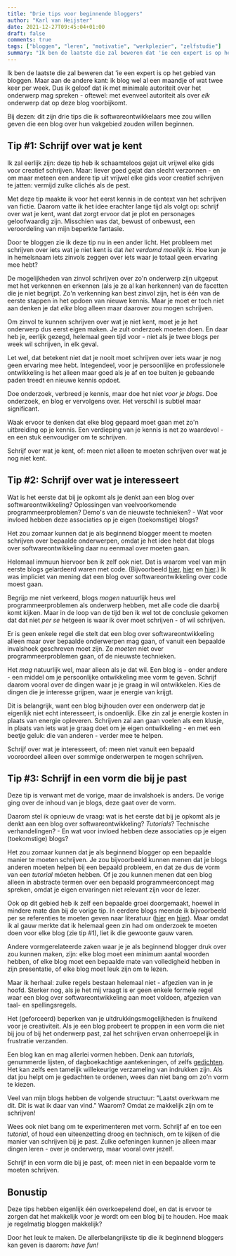 ```yaml
---
title: "Drie tips voor beginnende bloggers"
author: "Karl van Heijster"
date: 2021-12-27T09:45:04+01:00
draft: false
comments: true
tags: ["bloggen", "leren", "motivatie", "werkplezier", "zelfstudie"]
summary: "Ik ben de laatste die zal beweren dat 'ie een expert is op het gebied van bloggen. Maar aan de andere kant: ik blog wel al een maandje of wat twee keer per week. Dus ik geloof dat ik met minimale autoriteit over het onderwerp mag spreken - oftewel: met evenveel autoriteit als over *elk* onderwerp dat op deze blog voorbijkomt. Bij dezen: dit zijn drie tips die ik softwareontwikkelaars mee zou willen geven die een blog over hun vakgebied zouden willen beginnen."
---
```


Ik ben de laatste die zal beweren dat 'ie een expert is op het gebied van bloggen. Maar aan de andere kant: ik blog wel al een maandje of wat twee keer per week. Dus ik geloof dat ik met minimale autoriteit over het onderwerp mag spreken - oftewel: met evenveel autoriteit als over *elk* onderwerp dat op deze blog voorbijkomt.  


Bij dezen: dit zijn drie tips die ik softwareontwikkelaars mee zou willen geven die een blog over hun vakgebied zouden willen beginnen.


## Tip #1: Schrijf over wat je kent


Ik zal eerlijk zijn: deze tip heb ik schaamteloos gejat uit vrijwel elke gids voor creatief schrijven. Maar: liever goed gejat dan slecht verzonnen - en om maar meteen een andere tip uit vrijwel elke gids voor creatief schrijven te jatten: vermijd zulke clichés als de pest.


Met deze tip maakte ik voor het eerst kennis in de context van het schrijven van fictie. Daarom vatte ik het idee erachter lange tijd als volgt op: schrijf over wat je kent, want dat zorgt ervoor dat je plot en personages geloofwaardig zijn. Misschien was dat, bewust of onbewust, een veroordeling van mijn beperkte fantasie.


Door te bloggen zie ik deze tip nu in een ander licht. Het probleem met schrijven over iets wat je niet kent is dat *het verdomd moeilijk is*. Hoe kun je in hemelsnaam iets zinvols zeggen over iets waar je totaal geen ervaring mee hebt?


De mogelijkheden van zinvol schrijven over zo'n onderwerp zijn uitgeput met het verkennen en erkennen (als je ze al kan herkennen) van de facetten die je niet begrijpt. Zo'n verkenning kan best zinvol zijn, het is één van de eerste stappen in het opdoen van nieuwe kennis. Maar je moet er toch niet aan denken je dat *elke* blog alleen maar daarover zou mogen schrijven.


Om zinvol te kunnen schrijven over wat je niet kent, moet je je het onderwerp dus eerst eigen maken. Je zult onderzoek moeten doen. En daar heb je, eerlijk gezegd, helemaal geen tijd voor - niet als je twee blogs per week wil schrijven, in elk geval. 


Let wel, dat betekent niet dat je nooit moet schrijven over iets waar je nog geen ervaring mee hebt. Integendeel, voor je persoonlijke en professionele ontwikkeling is het alleen maar goed als je af en toe buiten je gebaande paden treedt en nieuwe kennis opdoet. 


Doe onderzoek, verbreed je kennis, maar doe het niet *voor je blogs*. Doe onderzoek, en blog er vervolgens over. Het verschil is subtiel maar significant.


Waak ervoor te denken dat elke blog gepaard moet gaan met zo'n uitbreiding op je kennis. Een verdieping van je kennis is net zo waardevol - en een stuk eenvoudiger om te schrijven.


Schrijf over wat je kent, of: meen niet alleen te moeten schrijven over wat je nog niet kent.


## Tip #2: Schrijf over wat je interesseert


Wat is het eerste dat bij je opkomt als je denkt aan een blog over softwareontwikkeling? Oplossingen van veelvoorkomende programmeerproblemen? Demo's van de nieuwste technieken? - Wat voor invloed hebben deze associaties op je eigen (toekomstige) blogs?


Het zou zomaar kunnen dat je als beginnend blogger meent te moeten schrijven over bepaalde onderwerpen, omdat je het idee hebt dat blogs over softwareontwikkeling daar nu eenmaal over moeten gaan. 


Helemaal immuun hiervoor ben ik zelf ook niet. Dat is waarom veel van mijn eerste blogs gelardeerd waren met code. (Bijvoorbeeld [hier](/blog/21/04/enums-switch-statements-en-solid-1/), [hier](/blog/21/06/bevat-deze-code-een-bug/) en [hier](/blog/21/07/eenvoudige-sql-versus-performante-sql/).) Ik was impliciet van mening dat een blog over softwareontwikkeling over code moest gaan.


Begrijp me niet verkeerd, blogs *mogen* natuurlijk heus wel programmeerproblemen als onderwerp hebben, met alle code die daarbij komt kijken. Maar in de loop van de tijd ben ik wel tot de conclusie gekomen dat dat niet *per se* hetgeen is waar ik over moet schrijven - of wil schrijven.


Er is geen enkele regel die stelt dat een blog over softwareontwikkeling alleen maar over bepaalde onderwerpen mag gaan, of vanuit een bepaalde invalshoek geschreven moet zijn. Ze *moeten* niet over programmeerproblemen gaan, of de nieuwste technieken. 


Het *mag* natuurlijk wel, maar alleen als je dat wil. Een blog is - onder andere - een middel om je persoonlijke ontwikkeling mee vorm te geven. Schrijf daarom vooral over de dingen waar je je graag in wil ontwikkelen. Kies de dingen die je interesse grijpen, waar je energie van krijgt. 


Dit is belangrijk, want een blog bijhouden over een onderwerp dat je eigenlijk niet echt interesseert, is ondoenlijk. Elke zin zal je energie kosten in plaats van energie opleveren. Schrijven zal aan gaan voelen als een klusje, in plaats van iets wat je graag doet om je eigen ontwikkeling - en met een beetje geluk: die van anderen - verder mee te helpen.


Schrijf over wat je interesseert, of: meen niet vanuit een bepaald vooroordeel alleen over sommige onderwerpen te mogen schrijven.


## Tip #3: Schrijf in een vorm die bij je past


Deze tip is verwant met de vorige, maar de invalshoek is anders. De vorige ging over de inhoud van je blogs, deze gaat over de vorm.


Daarom stel ik opnieuw de vraag: wat is het eerste dat bij je opkomt als je denkt aan een blog over softwareontwikkeling? *Tutorials*? Technische verhandelingen? - En wat voor invloed hebben deze associaties op je eigen (toekomstige) blogs?


Het zou zomaar kunnen dat je als beginnend blogger op een bepaalde manier te moeten schrijven. Je zou bijvoorbeeld kunnen menen dat je blogs anderen moeten helpen bij een bepaald probleem, en dat ze dus de vorm van een *tutorial* móeten hebben. Of je zou kunnen menen dat een blog alleen in abstracte termen over een bepaald programmeerconcept mag spreken, omdat je eigen ervaringen niet relevant zijn voor de lezer.


Ook op dit gebied heb ik zelf een bepaalde groei doorgemaakt, hoewel in mindere mate dan bij de vorige tip. In eerdere blogs meende ik bijvoorbeeld per se referenties te moeten geven naar literatuur ([hier](/21/04/schud-je-sprint-review-eens-op/) en [hier](/blog/21/05/wat-wil-je-zijn-een-architect-of-een-ontwikkelaar/)). Maar omdat ik al gauw merkte dat ik helemaal geen zin had om onderzoek te moeten doen voor elke blog (zie tip #1), liet ik die gewoonte gauw varen.


Andere vormgerelateerde zaken waar je je als beginnend blogger druk over zou kunnen maken, zijn: elke blog moet een minimum aantal woorden hebben, of elke blog moet een bepaalde mate van volledigheid hebben in zijn presentatie, of elke blog moet leuk zijn om te lezen. 


Maar ik herhaal: zulke regels bestaan helemaal niet - afgezien van in je hoofd. Sterker nog, als je het mij vraagt is er geen enkele formele regel waar een blog over softwareontwikkeling aan moet voldoen, afgezien van taal- en spellingsregels. 


Het (geforceerd) beperken van je uitdrukkingsmogelijkheden is fnuikend voor je creativiteit. Als je een blog probeert te proppen in een vorm die niet bij jou of bij het onderwerp past, zal het schrijven ervan onherroepelijk in frustratie verzanden.


Een blog kan en mag allerlei vormen hebben. Denk aan *tutorials*, genummerde lijsten, of dagboekachtige aantekeningen, of zelfs [gedichten](/tags/poëzie/). Het kan zelfs een tamelijk willekeurige verzameling van indrukken zijn. Als dat jou helpt om je gedachten te ordenen, wees dan niet bang om zo'n vorm te kiezen.


Veel van mijn blogs hebben de volgende structuur: "Laatst overkwam me dit. Dit is wat ik daar van vind." Waarom? Omdat ze makkelijk zijn om te schrijven!


Wees ook niet bang om te experimenteren met vorm. Schrijf af en toe een *tutorial*, of houd een uiteenzetting droog en technisch, om te kijken of die manier van schrijven bij je past. Zulke oefeningen kunnen je alleen maar dingen leren - over je onderwerp, maar vooral over jezelf.


Schrijf in een vorm die bij je past, of: meen niet in een bepaalde vorm te moeten schrijven.


## Bonustip


Deze tips hebben eigenlijk één overkoepelend doel, en dat is ervoor te zorgen dat het makkelijk voor je wordt om een blog bij te houden. Hoe maak je regelmatig bloggen makkelijk? 


Door het leuk te maken. De allerbelangrijkste tip die ik beginnend bloggers kan geven is daarom: *have fun!*
